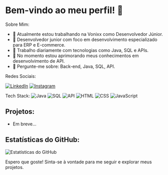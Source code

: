 # Bem-vindo ao meu perfil! 👋

Sobre Mim:

- 🔭 Atualmente estou trabalhando na Vonixx como Desenvolvedor Júnior.
- 👯 Desenvolvedor junior com foco em desenvolvimento especializado para ERP e E-commerce.
- 🤔 Trabalho diariamente com tecnologias como Java, SQL e APIs.
- 🌱 No momento estou aprimorando meus conhecimentos em desenvolvimento de API.
- 💬 Pergunte-me sobre: Back-end, Java, SQL, API.

Redes Sociais:

[![LinkedIn](https://img.shields.io/badge/LinkedIn-%230077B5.svg?&style=for-the-badge&logo=LinkedIn&logoColor=white)](https://www.linkedin.com/in/guilherme-braga-38b3871a2/)
[![Instagram](https://img.shields.io/badge/Instagram-%23E4405F.svg?&style=for-the-badge&logo=Instagram&logoColor=white)](https://www.instagram.com/guibragc?igsh=OGQ5ZDc2ODk2ZA%3D%3D&utm_source=qr) 

Tech Stack:
![Java](https://img.shields.io/badge/Java-%23ED8B00.svg?&style=for-the-badge&logo=Java&logoColor=white)
![SQL](https://img.shields.io/badge/SQL-%230076D6.svg?&style=for-the-badge&logo=MySQL&logoColor=white)
![API](https://img.shields.io/badge/API-%230085FF.svg?&style=for-the-badge&logo=Postman&logoColor=white)
![HTML](https://img.shields.io/badge/HTML-%23E34F26.svg?&style=for-the-badge&logo=HTML5&logoColor=white)
![CSS](https://img.shields.io/badge/CSS-%231572B6.svg?&style=for-the-badge&logo=CSS3&logoColor=white)
![JavaScript](https://img.shields.io/badge/JavaScript-%23F7DF1E.svg?&style=for-the-badge&logo=JavaScript&logoColor=black)

## Projetos:

- Em breve...

## Estatísticas do GitHub:

![Estatísticas do GitHub](https://github-readme-stats.vercel.app/api?username=Guilhermebragac&show_icons=true&theme=dark)

Espero que goste! Sinta-se à vontade para me seguir e explorar meus projetos.


